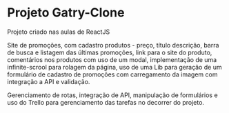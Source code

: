 # Projeto Gatry-Clone

Projeto criado nas aulas de ReactJS

Site de promoções, com cadastro produtos - preço, título
descrição, barra de busca e listagem das últimas promoções,
link para o site do produto, comentários nos produtos com
uso de um modal, implementação de uma infinite-scrool para 
rolagem da página, uso de uma Lib para geração de um 
formulário de cadastro de promoções com carregamento da 
imagem com integração a API e validação.

Gerenciamento de rotas, integração de API, manipulação
de formulários e uso do Trello para gerenciamento das 
tarefas no decorrer do projeto.
